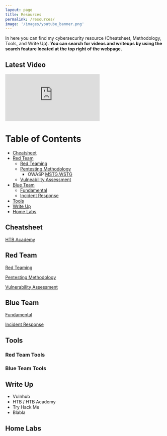 ```yaml
---
layout: page
title: Resources 
permalink: /resources/
image: '/images/youtube_banner.png'
---
```


In here you can find my cybersecurity resource (Cheatsheet, Methodology, Tools, and Write Up).
**You can search for videos and writeups by using the search feature located at the top right of the webpage.**

## Latest Video
<iframe src="https://www.youtube.com/embed?listType=playlist&list=UULFSumP9z5Rzquqih-jpusTOQ&index=1" frameborder="0" allowfullscreen></iframe><br>

# Table of Contents
- [Cheatsheet](#cheatsheet)
- [Red Team](#redteam)
  - [Red Teaming](#red-teaming)
  - [Pentesting Methodology](#pentest-method)
      - OWASP [MSTG](#mstg),[WSTG](#mstg)
  - [Vulneability Assessment](#VA) 
- [Blue Team](#blue-team)
  - [Fundamental](#blue-fun)
  - [Incident Response](#incident-response)
- [Tools](#tools)
- [Write Up](#write-up)
- [Home Labs](#home-labs)


<a id="cheatsheet"></a>
## Cheatsheet

[HTB Academy](/2024/01/01/htbacademy/)

<a id="redteam"></a>
## Red Team

<a id="red-teaming"></a>
[Red Teaming](-)

<a id="pentest-method"></a>
[Pentesting Methodology](/2018/04/21/pentest-method/)

<a id="VA"></a>
[Vulnerability Assessment](-)


<a id="blue-team"></a>
## Blue Team

<a id="blue-fun"></a>
[Fundamental](-)

<a id="incident-response"></a>
[Incident Response](-)



## Tools
### Red Team Tools
### Blue Team Tools


## Write Up
* Vulnhub
* HTB / HTB Academy
* Try Hack Me
* Blabla

## Home Labs
